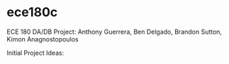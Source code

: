 # ece180c
ECE 180 DA/DB Project: Anthony Guerrera, Ben Delgado, Brandon Sutton, Kimon Anagnostopoulos

Initial Project Ideas:

